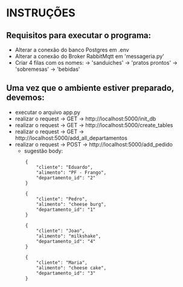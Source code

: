 # INSTRUÇÕES 

## Requisitos para executar o programa:

* Alterar a conexão do banco Postgres em .env
* Alterar a conexão do Broker RabbitMqtt em 'messageria.py'
* Criar 4 filas com os nomes:
    -> 'sanduiches'
    -> 'pratos prontos'
    -> 'sobremesas'
    -> 'bebidas'

## Uma vez que o ambiente estiver preparado, devemos:

* executar o arquivo app.py
* realizar o request -> GET -> http://localhost:5000/init_db
* realizar o request -> GET -> http://localhost:5000/create_tables
* realizar o request -> GET -> http://localhost:5000/add_all_departamentos
* realizar o request -> POST -> http://localhost:5000/add_pedido
    * sugestão body:
> 
 ```
        {
            "cliente": "Eduardo",
            "alimento": "PF - Frango",
            "departamento_id": "2"
        }
 ``` 
> 
 ```
        {
            "cliente": "Pedro",
            "alimento": "cheese burg",
            "departamento_id": "1"
        }
 ```
> 
 ```
        {
            "cliente": "Joao",
            "alimento": "milkshake",
            "departamento_id": "4"
        }
 ```
> 
 ```
        {
            "cliente": "Maria",
            "alimento": "cheese cake",
            "departamento_id": "3"
        }
 ```
> 

